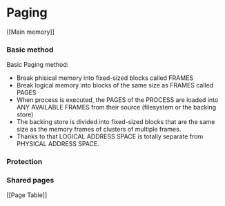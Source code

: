 # Paging 
[[Main memory]]
### Basic method
   
Basic Paging method:

-   Break phisical memory into fixed-sized blocks called FRAMES
-   Break logical memory into blocks of the same size as FRAMES called PAGES
-   When process is executed, the PAGES of the PROCESS are loaded into ANY AVAILABLE FRAMES from their source (filesystem or the backing store)
-   The backing store is divided into fixed-sized blocks that are the same size as the memory frames of clusters of multiple frames.
-   Thanks to that LOGICAL ADDRESS SPACE is totally separate from PHYSICAL ADDRESS SPACE.

### Protection 
### Shared pages

[[Page Table]]